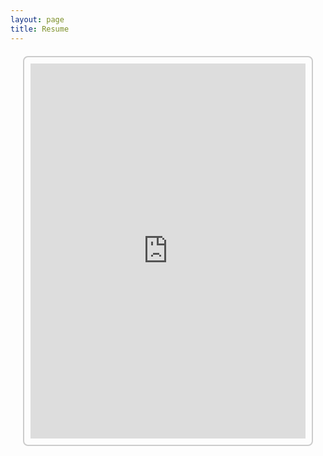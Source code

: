 ```yaml
---
layout: page
title: Resume
---
```


<!-- https://drive.google.com/file/d/1M2wFoXgK_QE589Mh77EjwG-BxGL7YUyG/view?usp=sharing -->

<div class="cv-container">
    <div class="iframe-wrapper">
        <iframe src="https://drive.google.com/file/d/1M2wFoXgK_QE589Mh77EjwG-BxGL7YUyG/preview" width="100%" height="600px">
            This browser does not support PDFs. Please download the resume to view it: 
            <a href="https://drive.google.com/file/d/1M2wFoXgK_QE589Mh77EjwG-BxGL7YUyG/view?usp=sharing">Download Resume</a>
        </iframe>
    </div>
</div>

<!-- CSS for iframe wrapper and custom scrollbar -->
<style>
    .cv-container {
        text-align: center;
        margin: 20px; /* Adds margin to the entire container */
    }

    .iframe-wrapper {
        display: flex;
        justify-content: center;
        align-items: center;
        height: 600px; /* Adjust the height as needed */
        margin: 20px auto; /* Adds margin around the iframe */
        padding: 10px; /* Adds padding inside the wrapper */
        border: 2px solid #ccc; /* Thin border around the iframe */
        border-radius: 8px; /* Optional: Adds rounded corners to the border */
        overflow: hidden; /* Prevents unwanted overflow */
        overflow-y: scroll; /* Enables vertical scrolling */
    }

    iframe {
        border: none; /* Removes default iframe border */
        width: 150%; /* Ensure it fills the iframe wrapper */
        height: 100%; /* Ensure it fills the iframe wrapper */
    }

    /* Custom scrollbar for iframe container */
    .iframe-wrapper::-webkit-scrollbar {
        width: 8px; /* Width of the scrollbar */
    }

    .iframe-wrapper::-webkit-scrollbar-thumb {
        background-color: #fff; /* White color for the scrollbar thumb */
        border-radius: 10px; /* Optional: Rounds the corners of the scrollbar */
    }

    .iframe-wrapper::-webkit-scrollbar-track {
        background: transparent; /* Makes the scrollbar track transparent */
    }
</style>
